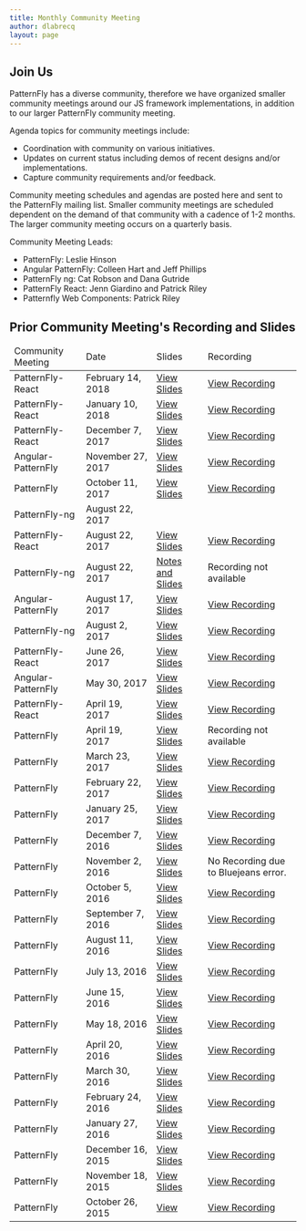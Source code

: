```yaml
---
title: Monthly Community Meeting
author: dlabrecq
layout: page
---
```


<h2>Join Us</h2>

<p>PatternFly has a diverse community, therefore we have organized smaller community meetings around our JS framework implementations, in addition to our larger PatternFly community meeting.</p>

<p>Agenda topics for community meetings include:</p>
<ul>
<li>Coordination with community on various initiatives.</li>
<li>Updates on current status including demos of recent designs and/or implementations.</li>
<li>Capture community requirements and/or feedback.</li>
</ul>

<p>Community meeting schedules and agendas are posted here and sent to the PatternFly mailing list. Smaller community meetings are scheduled dependent on the demand of that community with a cadence of 1-2 months. The larger community meeting occurs on a quarterly basis.</p>

<p>Community Meeting Leads:<p>
<ul>
<li>PatternFly: Leslie Hinson</li>
<li>Angular PatternFly: Colleen Hart and Jeff Phillips</li>
<li>PatternFly ng: Cat Robson and Dana Gutride</li>
<li>PatternFly React: Jenn Giardino and Patrick Riley</li>
<li>Patternfly Web Components: Patrick Riley </li>
</ul>

<!-- <h2>Upcoming Community Meetings and Agendas</h2>
<table class="table table-bordered">
  <thead>
    <tr>
      <td>Community</td>
      <td>Next Meeting</td>
      <td>Video Conference Link</td>
      <td>Call Info</td>
      <td>Agenda</td>
    </tr>
  </thead>

  <tbody>
    <tr>
      <td>PatternFly-React</td>
      <td>Wednesday, January 10 2018 at 9:30am ED</td>
      <td><a target="blank" href="https://bluejeans.com/892118876">https://bluejeans.com/892118876</a></td>
      <td>Dial: 1-888-847-2201, ID: 892118876 or <a href="http://bluejeans.com/premium-numbers">See all numbers</a></td>
      <td><a target="blank" href="https://github.com/patternfly/patternfly-react/wiki/PatternFly-React-Community-Meeting">View Agenda</a></td>
    </tr>
  </tbody>
</table> -->


<h2>Prior Community Meeting's Recording and Slides</h2>
<table class="table table-bordered">
  <thead>
    <tr>
      <td>Community Meeting</td>
      <td>Date</td>
      <td>Slides</td>
      <td>Recording</td>
    </tr>
  </thead>

  <tbody>
    <tr>
      <td>PatternFly-React</td>
      <td>February 14, 2018</td>
      <td><a href="https://www.dropbox.com/s/z7wp6iauoqcn03y/PatternFly-React-2018-02.pdf?dl=0">View Slides</a></td>
      <td><a target="blank" href="https://bluejeans.com/s/lcwq0">View Recording</a></td>
    </tr>
    <tr>
      <td>PatternFly-React</td>
      <td>January 10, 2018</td>
      <td><a href="https://www.dropbox.com/s/s2n3u98wk38hcg1/PatternFly-React-2018-01.pdf?dl=0">View Slides</a></td>
      <td><a target="blank" href="https://bluejeans.com/s/r2TX1/">View Recording</a></td>
    </tr>
    <tr>
      <td>PatternFly-React</td>
      <td>December 7, 2017</td>
      <td><a href="https://www.dropbox.com/s/flk4mqekmfwjupr/PatternFly-React-2017-12.pdf?dl=0">View Slides</a></td>
      <td><a target="blank" href="https://bluejeans.com/s/vsHaD">View Recording</a></td>
    </tr>
    <tr>
      <td>Angular-PatternFly</td>
      <td>November 27, 2017</td>
      <td><a href="https://github.com/patternfly/patternfly-design/blob/master/resources/community-meetings/angular-patternfly-community/angular-patternfly-community-meeting-11-2017.pdf">View Slides</a></td>
      <td><a target="blank" href="https://bluejeans.com/s/iTNph">View Recording</a></td>
    </tr>
    <tr>
      <td>PatternFly</td>
      <td>October 11, 2017</td>
      <td><a href="https://github.com/patternfly/patternfly-design/blob/master/resources/community-meetings/patternfly-community/2017-10-slides.pdf">View Slides</a></td>
      <td><a target="blank" href="https://bluejeans.com/s/foJTO/">View Recording</a></td>
    </tr>
    <tr>
      <td>PatternFly-ng</td>
      <td>August 22, 2017</td>
      <td></td>
      <td></td>
    </tr>
    <tr>
      <td>PatternFly-React</td>
      <td>August 22, 2017</td>
      <td><a href="https://www.dropbox.com/s/vfm3ra52zvuny46/PatternFly-React-2017-08.pdf?dl=0">View Slides</a></td>
      <td><a target="blank" href="https://bluejeans.com/s/gvCY5">View Recording</a></td>
    </tr>
    <tr>
      <td>PatternFly-ng</td>
      <td>August 22, 2017</td>
      <td><a href="https://github.com/patternfly/patternfly-ng/blob/master/resources/community-meetings/2017-08-22_communitymtg_notes.md">Notes and Slides</a></td>
      <td>Recording not available</td>
    </tr>
    <tr>
      <td>Angular-PatternFly</td>
      <td>August 17, 2017</td>
      <td><a href="https://github.com/patternfly/patternfly-design/blob/master/resources/community-meetings/angular-patternfly-community/angular-patternfly-community-meeting-08-2017.pdf">View Slides</a></td>
      <td><a target="blank" href="https://bluejeans.com/s/sPZk/">View Recording</a></td>
    </tr>
    <tr>
      <td>PatternFly-ng</td>
      <td>August 2, 2017</td>
      <td><a href="https://github.com/patternfly/patternfly-ng/blob/master/resources/community-meetings/2017-08-02_communitymtg_slides.pdf">View Slides</a></td>
      <td><a target="blank" href="https://bluejeans.com/s/23_w6">View Recording</a></td>
    </tr>
    <tr>
      <td>PatternFly-React</td>
      <td>June 26, 2017</td>
      <td><a href="https://www.dropbox.com/s/f4ho9bhcrclyozq/PatternFly%20React%20June%202017%20Update.pdf?dl=0">View Slides</a></td>
      <td><a target="blank" href="https://bluejeans.com/s/mwqtB/">View Recording</a></td>
    </tr>
    <tr>
      <td>Angular-PatternFly</td>
      <td>May 30, 2017</td>
      <td><a href="https://www.dropbox.com/s/3be8hm94oyi3vz1/May%202017%20Angular%20PatternFly%20Community%20Meeting.pdf?dl=0">View Slides</a></td>
      <td><a target="blank" href="https://bluejeans.com/s/rHmNY/">View Recording</a></td>
    </tr>
    <tr>
      <td>PatternFly-React</td>
      <td>April 19, 2017</td>
      <td><a href="https://docs.google.com/presentation/d/1CZA5OAYwQGUSn6BO8wtJC3b-0OVlVlu6HvKooLU5pNE/edit#slide=id.g1cf4dff9ec_0_299">View Slides</a></td>
      <td><a target="blank" href="https://bluejeans.com/s/vBR02">View Recording</a></td>
    </tr>
    <tr>
      <td>PatternFly</td>
      <td>April 19, 2017</td>
      <td><a href="https://github.com/patternfly/patternfly-design/blob/master/resources/community-meetings/patternfly-community/2017-04-slides.pdf">View Slides</a></td>
      <td>Recording not available</td>
    </tr>
    <tr>
      <td>PatternFly</td>
      <td>March 23, 2017</td>
      <td><a href="https://github.com/patternfly/patternfly-design/blob/master/resources/community-meetings/patternfly-community/2017-03-slides.pdf">View Slides</a></td>
      <td><a target="blank" href="https://bluejeans.com/s/Xj1Cr">View Recording</a></td>
    </tr>
    <tr>
      <td>PatternFly</td>
      <td>February 22, 2017</td>
      <td><a href="https://github.com/patternfly/patternfly-design/blob/master/resources/community-meetings/patternfly-community/2017-02-slides.pdf">View Slides</a></td>
      <td><a target="blank" href="https://bluejeans.com/s/Cnu5T/">View Recording</a></td>
    </tr>
    <tr>
      <td>PatternFly</td>
      <td>January 25, 2017</td>
      <td><a href="https://github.com/patternfly/patternfly-design/blob/master/resources/community-meetings/patternfly-community/2017-01-slides.pdf">View Slides</a></td>
      <td><a target="blank" href="https://bluejeans.com/s/UQbyU/">View Recording</a></td>
    </tr>
    <tr>
      <td>PatternFly</td>
      <td>December 7, 2016</td>
      <td><a href="https://www.dropbox.com/s/kknzi0altkcd6fy/PatternFly%20Community%20Meeting%202016-12.pdf?dl=0">View Slides</a></td>
      <td><a target="blank" href="https://bluejeans.com/s/tvGXE/">View Recording</a></td>
    </tr>
    <tr>
      <td>PatternFly</td>
      <td>November 2, 2016</td>
      <td><a href="https://www.dropbox.com/s/q9sue4oqeb9rzd9/PatternFly%20Community%20Meeting%202016-11.pdf?dl=0">View Slides</a></td>
      <td>No Recording due to Bluejeans error.</td>
    </tr>
    <tr>
      <td>PatternFly</td>
      <td>October 5, 2016</td>
      <td><a href="https://www.dropbox.com/s/bw81zc0cguag7z7/PatternFly%20Community%20Meeting%202016-10.pdf?dl=0">View Slides</a></td>
      <td><a target="blank" href="https://bluejeans.com/s/PZdLS/">View Recording</a></td>
    </tr>
    <tr>
      <td>PatternFly</td>
      <td>September 7, 2016</td>
      <td><a href="https://www.dropbox.com/s/fp3p58n9wmfgnvt/PatternFly%20Community%20Meeting%202016-09.pdf?dl=0">View Slides</a></td>
      <td><a target="blank" href="https://bluejeans.com/s/aNH4r/">View Recording</a></td>
    </tr>
    <tr>
      <td>PatternFly</td>
      <td>August 11, 2016</td>
      <td><a href="https://www.dropbox.com/s/avsmiitfjko7l7t/PatternFly%20Community%20Meeting%202016-08.pdf?dl=0">View Slides</a></td>
      <td><a target="blank" href="https://bluejeans.com/s/aa4d/">View Recording</a></td>
    </tr>
    <tr>
      <td>PatternFly</td>
      <td>July 13, 2016</td>
      <td><a href="https://www.dropbox.com/s/fnoy4qkvd18vk67/PatternFly%20Community%20Meeting%202016-07.pdf?dl=0">View Slides</a></td>
      <td><a target="blank" href="https://bluejeans.com/s/a27m/">View Recording</a></td>
    </tr>
    <tr>
      <td>PatternFly</td>
      <td>June 15, 2016</td>
      <td><a href="https://www.dropbox.com/s/yg9u0lp2kziqzqb/PatternFly%20Community%20Meeting%202016-06.pdf?dl=0">View Slides</a></td>
      <td><a target="blank" href="https://bluejeans.com/s/9PLG/">View Recording</a></td>
    </tr>
    <tr>
      <td>PatternFly</td>
      <td>May 18, 2016</td>
      <td><a href="https://www.dropbox.com/s/gg2w5wls8kvd2lj/PatternFly%20Community%20Meeting%202016-05%20%281%29.pdf?dl=0">View Slides</a></td>
      <td><a target="blank" href="https://bluejeans.com/s/9FhO/">View Recording</a></td>
    </tr>
    <tr>
      <td>PatternFly</td>
      <td>April 20, 2016</td>
      <td><a href="https://www.dropbox.com/s/ou05dnqzy0zyxct/PatternFly%20Community%20Meeting%202016-04.pdf?dl=0">View Slides</a></td>
      <td><a target="blank" href="https://bluejeans.com/s/9w4A/">View Recording</a></td>
    </tr>
    <tr>
      <td>PatternFly</td>
      <td>March 30, 2016</td>
      <td><a href="https://www.dropbox.com/s/f0c69ai4ec2sjst/PatternFly%20Community%20Meeting%202016-03.pdf?dl=0">View Slides</a></td>
      <td><a target="blank" href="https://bluejeans.com/s/9mQW/">View Recording</a></td>
    </tr>
    <tr>
      <td>PatternFly</td>
      <td>February 24, 2016</td>
      <td><a href="https://www.dropbox.com/s/lh6ws2xblzv1cl1/PatternFly%20Community%20Meeting%202016-02.pdf?dl=0">View Slides</a></td>
      <td><a target="blank" href="https://bluejeans.com/s/9aM0/">View Recording</a></td>
    </tr>
    <tr>
      <td>PatternFly</td>
      <td>January 27, 2016</td>
      <td><a href="https://www.dropbox.com/s/z5e2obske4tl15t/PatternFly%20Community%20Meeting%202016-01.pdf?dl=0">View Slides</a></td>
      <td><a target="blank" href="https://bluejeans.com/s/91SG/">View Recording</a></td>
    </tr>
    <tr>
      <td>PatternFly</td>
      <td>December 16, 2015</td>
      <td><a href="https://www.dropbox.com/s/hwdoxrnlqmvqmp0/PatternFly%20Community%20Meeting%202015-12.pdf?dl=0">View Slides</a></td>
      <td><a target="blank" href="https://bluejeans.com/s/8Wh4/">View Recording</a></td>
    </tr>
    <tr>
      <td>PatternFly</td>
      <td>November 18, 2015</td>
      <td><a target="blank" href="https://www.dropbox.com/s/s156g46b3dvfyo1/PatternFly%20Community%20Meeting%202015-11.pdf?dl=0">View Slides</a></td>
      <td><a target="blank" href="https://bluejeans.com/s/8Per/">View Recording</a></td>
    </tr>
    <tr>
      <td>PatternFly</td>
      <td>October 26, 2015</td>
      <td><a target="blank" href="https://www.dropbox.com/s/9dgu2bu781o0bh2/PatternFly%20Community%20Meeting%202015-10.pdf?dl=0">View </a></td>
      <td><a target="blank" href="https://bluejeans.com/s/8KyT/">View Recording</a></td>
    </tr>
  </tbody>
</table>
